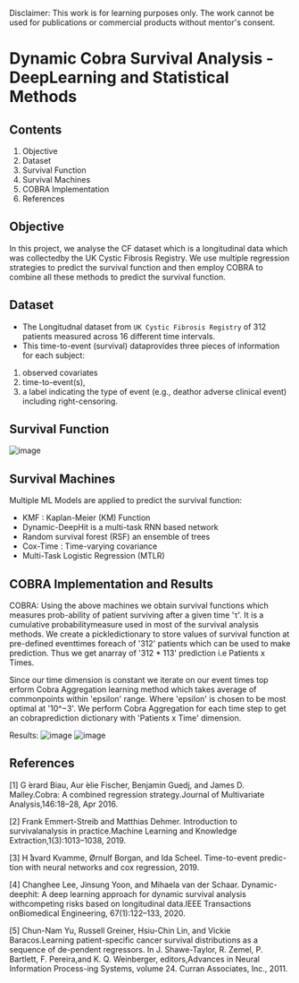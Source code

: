 Disclaimer: This work is for learning purposes only. The work cannot be used for publications or commercial products without mentor's consent.

# Dynamic Cobra Survival Analysis - DeepLearning and Statistical Methods

## Contents
1. Objective
2. Dataset
3. Survival Function
4. Survival Machines
5. COBRA Implementation
6. References

## Objective

In this project, we analyse the CF dataset which is a longitudinal data which was collectedby the UK Cystic Fibrosis Registry.  We use multiple regression strategies to predict the survival function and then employ COBRA to combine all these methods to predict the survival function. 


## Dataset

* The Longitudnal dataset from `UK Cystic Fibrosis Registry`  of 312 patients measured across 16 different time intervals.
* This time-to-event (survival) dataprovides three pieces of information for each subject:  
<ol>
 <li> observed covariates
 <li> time-to-event(s),
 <li> a label indicating the type of event (e.g., deathor adverse clinical event) including right-censoring.  
</ol>


## Survival Function
![image](https://user-images.githubusercontent.com/8698342/142727652-206130ee-f98b-4c30-9168-39a808b2ebe0.png)


## Survival Machines
Multiple ML Models are applied to predict the survival function:
<ul>
 <li> KMF : Kaplan-Meier (KM) Function
 <li> Dynamic-DeepHit  is  a  multi-task  RNN based network
 <li> Random survival forest (RSF) an ensemble of trees
 <li> Cox-Time : Time-varying covariance
 <li> Multi-Task Logistic Regression (MTLR) 
</ul>


## COBRA Implementation and Results


COBRA:
Using the above machines we obtain survival functions which measures prob-ability of patient surviving after a given time 'τ'.
It is a cumulative probabilitymeasure used in most of the survival analysis methods.  We create a pickledictionary to store values of survival function at pre-defined eventtimes foreach of '312' patients which can be used to make prediction.  Thus we get anarray of '312 * 113' prediction i.e Patients x Times.

Since  our  time  dimension  is  constant  we  iterate  on  our  event times  top erform Cobra Aggregation learning method which takes average of commonpoints within 'epsilon' range. Where 'epsilon'  is chosen to be most optimal at '10^−3'.  We perform Cobra Aggregation for each time step to get an cobraprediction dictionary with 'Patients x Time' dimension.

Results:
![image](https://user-images.githubusercontent.com/8698342/142727839-9f3a9d1c-5160-4410-bf8c-4033498176ed.png)
![image](https://user-images.githubusercontent.com/8698342/142727846-80daa29e-8b04-4bd1-89cb-5468ba543ccd.png)


## References

[1]  G ́erard  Biau,  Aur ́elie  Fischer,  Benjamin  Guedj,  and  James  D.  Malley.Cobra: A combined regression strategy.Journal of Multivariate Analysis,146:18–28, Apr 2016.

[2]  Frank  Emmert-Streib  and  Matthias  Dehmer.   Introduction  to  survivalanalysis  in  practice.Machine Learning and Knowledge Extraction,1(3):1013–1038, 2019.

[3]  H ̊avard Kvamme, Ørnulf Borgan, and Ida Scheel.  Time-to-event predic-tion with neural networks and cox regression, 2019.

[4]  Changhee  Lee,  Jinsung  Yoon,  and  Mihaela  van  der  Schaar.   Dynamic-deephit:  A  deep  learning  approach  for  dynamic  survival  analysis  withcompeting  risks  based  on  longitudinal  data.IEEE Transactions onBiomedical Engineering, 67(1):122–133, 2020.

[5]  Chun-Nam  Yu,  Russell  Greiner,  Hsiu-Chin  Lin,  and  Vickie  Baracos.Learning patient-specific cancer survival distributions as a sequence of de-pendent regressors. In J. Shawe-Taylor, R. Zemel, P. Bartlett, F. Pereira,and K. Q. Weinberger, editors,Advances in Neural Information Process-ing Systems, volume 24. Curran Associates, Inc., 2011.
